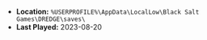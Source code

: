 * **Location:** `%USERPROFILE%\AppData\LocalLow\Black Salt Games\DREDGE\saves\`
* **Last Played:** 2023-08-20